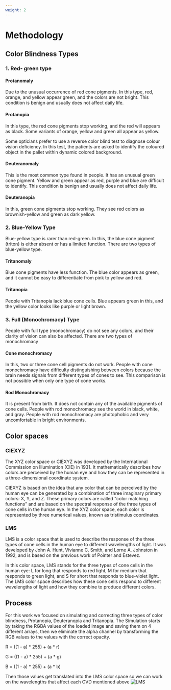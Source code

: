 ```yaml
---
weight: 2
---
```

# Methodology

## Color Blindness Types

### 1. Red- green type
					

#### Protanomaly
    
Due to the unusual occurrence of red cone pigments. In this type, red, orange, and yellow appear green, and the colors are not bright. This condition is benign and usually does not affect daily life.

#### Protanopia 

In this type, the red cone pigments stop working, and the red will appears as black. Some variants of orange, yellow and green all appear as yellow.

Some opticians prefer to use a reverse color blind test to diagnose colour vision deficiency. In this test, the patients are asked to identify the coloured object in the pallet within dynamic colored background.

#### Deuteranomaly

This is the most common type found in people. It has an unusual green cone pigment. Yellow and green appear as red, purple and blue are difficult to identify. This condition is benign and usually does not affect daily life.

#### Deuteranopia 
In this, green cone pigments stop working. They see red colors as brownish-yellow and green as dark yellow.

### 2. Blue-Yellow Type

Blue-yellow type is rarer than red-green. In this, the blue cone pigment (triton) is either absent or has a limited function. There are two types of blue-yellow type.

#### Tritanomaly 
Blue cone pigments have less function. The blue color appears as green, and it cannot be easy to differentiate from pink to yellow and red.

#### Tritanopia 
People with Tritanopia lack blue cone cells. Blue appears green in this, and the yellow color looks like purple or light brown.

### 3. Full (Monochromacy) Type

People with full type (monochromacy) do not see any colors, and their clarity of vision can also be affected. There are two types of monochromacy

#### Cone monochromacy

In this, two or three cone cell pigments do not work. People with cone monochromacy have difficulty distinguishing between colors because the brain needs signals from different types of cones to see. This comparison is not possible when only one type of cone works.

#### Rod Monochromacy

It is present from birth. It does not contain any of the available pigments of cone cells. People with rod monochromacy see the world in black, white, and gray. People with rod monochromacy are photophobic and very uncomfortable in bright environments.

## Color spaces

### CIEXYZ

The XYZ color space or CIEXYZ was developed by the International Commission on Illumination (CIE) in 1931. It mathematically describes how colors are perceived by the human eye and how they can be represented in a three-dimensional coordinate system.

CIEXYZ is based on the idea that any color that can be perceived by the human eye can be generated by a combination of three imaginary primary colors: X, Y, and Z. These primary colors are called "color matching functions" and are based on the spectral response of the three types of cone cells in the human eye. In the XYZ color space, each color is represented by three numerical values, known as tristimulus coordinates.


### LMS

LMS is a color space that is used to describe the response of the three types of cone cells in the human eye to different wavelengths of light. It was developed by John A. Hunt, Vivianne C. Smith, and Lorne A. Johnston in 1992, and is based on the previous work of Pointer and Estevez.

In this color space, LMS stands for the three types of cone cells in the human eye: L for long that responds to red light, M for medium that responds to green light, and S for short that responds to blue-violet light. The LMS color space describes how these cone cells respond to different wavelengths of light and how they combine to produce different colors.

## Process

For this work we focused on simulating and correcting three types of color blindness, Protanopia, Deuteranopia and Tritanopia.
The Simulation starts by taking the RGBA values of the loaded image and saving them on 4 different arrays, then we eliminate the alpha channel by transforming the RGB values to the values with the correct opacity.

R = ((1 - a) * 255) + (a * r)

G = ((1 - a) * 255) + (a * g)

B = ((1 - a) * 255) + (a * b)

Then those values get translated into the LMS color space so we can work on the wavelengths that affect each CVD mentioned above
![LMS](LSM.svg "lms")